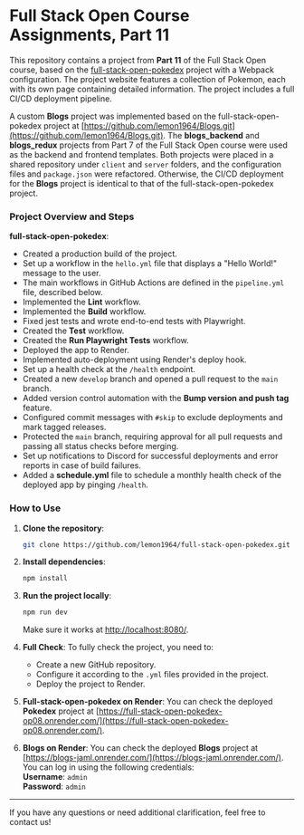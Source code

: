 # Full Stack Open Course Assignments, Part 11

This repository contains a project from **Part 11** of the Full Stack Open course, based on the [full-stack-open-pokedex](https://github.com/fullstack-hy2020/full-stack-open-pokedex) project with a Webpack configuration. The project website features a collection of Pokemon, each with its own page containing detailed information. The project includes a full CI/CD deployment pipeline.

A custom **Blogs** project was implemented based on the full-stack-open-pokedex project at [https://github.com/lemon1964/Blogs.git](https://github.com/lemon1964/Blogs.git). The **blogs_backend** and **blogs_redux** projects from Part 7 of the Full Stack Open course were used as the backend and frontend templates. Both projects were placed in a shared repository under `client` and `server` folders, and the configuration files and `package.json` were refactored. Otherwise, the CI/CD deployment for the **Blogs** project is identical to that of the full-stack-open-pokedex project.

### Project Overview and Steps

**full-stack-open-pokedex**:
- Created a production build of the project.
- Set up a workflow in the `hello.yml` file that displays a "Hello World!" message to the user.
- The main workflows in GitHub Actions are defined in the `pipeline.yml` file, described below.
- Implemented the **Lint** workflow.
- Implemented the **Build** workflow.
- Fixed jest tests and wrote end-to-end tests with Playwright.
- Created the **Test** workflow.
- Created the **Run Playwright Tests** workflow.
- Deployed the app to Render.
- Implemented auto-deployment using Render's deploy hook.
- Set up a health check at the `/health` endpoint.
- Created a new `develop` branch and opened a pull request to the `main` branch.
- Added version control automation with the **Bump version and push tag** feature.
- Configured commit messages with `#skip` to exclude deployments and mark tagged releases.
- Protected the `main` branch, requiring approval for all pull requests and passing all status checks before merging.
- Set up notifications to Discord for successful deployments and error reports in case of build failures.
- Added a **schedule.yml** file to schedule a monthly health check of the deployed app by pinging `/health`.

### How to Use

1. **Clone the repository**:
   ```sh
   git clone https://github.com/lemon1964/full-stack-open-pokedex.git
   ```

2. **Install dependencies**:
   ```sh
   npm install
   ```

3. **Run the project locally**:
   ```sh
   npm run dev
   ```
   Make sure it works at [http://localhost:8080/](http://localhost:8080/).

4. **Full Check**:
   To fully check the project, you need to:
   - Create a new GitHub repository.
   - Configure it according to the `.yml` files provided in the project.
   - Deploy the project to Render.

5. **Full-stack-open-pokedex on Render**:
   You can check the deployed **Pokedex** project at [https://full-stack-open-pokedex-op08.onrender.com/](https://full-stack-open-pokedex-op08.onrender.com/).

6. **Blogs on Render**:
   You can check the deployed **Blogs** project at [https://blogs-jaml.onrender.com/](https://blogs-jaml.onrender.com/).  
   You can log in using the following credentials:  
   **Username**: `admin`  
   **Password**: `admin`

---

If you have any questions or need additional clarification, feel free to contact us!

